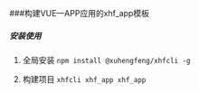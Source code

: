 ###构建VUE—APP应用的xhf_app模板

##### 安装使用

1. 全局安装 `npm install @xuhengfeng/xhfcli -g`

2. 构建项目 `xhfcli xhf_app xhf_app`